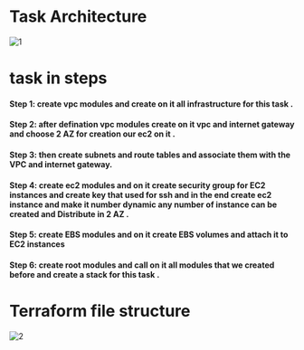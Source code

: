 # Task Architecture
![1](https://github.com/MhmdAbdo74/FS-TF-Task/assets/94086189/8818ec98-a4cc-4d6c-ab1c-ae299427da8e)

# task in steps
#### Step 1: create vpc modules and create on it all infrastructure for this  task .
#### Step 2: after defination vpc modules create on it vpc and internet gateway and choose 2 AZ for creation our ec2 on it .
#### Step 3:  then create subnets and route tables and associate them with the VPC and internet gateway.
#### Step 4: create ec2 modules and on it create security group for EC2 instances  and create key that used for ssh and in the end create ec2 instance and make it number dynamic any number of instance can be created  and Distribute in 2 AZ  . 
#### Step 5: create EBS modules and on it create EBS volumes and attach it to EC2 instances 
#### Step 6: create root modules and call on it all modules that we created before and create a stack for this task .
# Terraform file structure
![2](https://github.com/MhmdAbdo74/FS-TF-Task/assets/94086189/3a8e5979-991f-4394-8f4a-2a67aa048dc3)